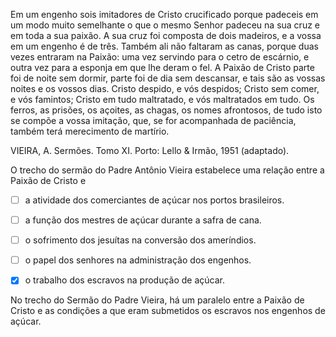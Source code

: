 

Em um engenho sois imitadores de Cristo crucificado porque padeceis em um modo muito semelhante o que o mesmo Senhor padeceu na sua cruz e em toda a sua paixão. A sua cruz foi composta de dois madeiros, e a vossa em um engenho é de três. Também ali não faltaram as canas, porque duas vezes entraram na Paixão: uma vez servindo para o cetro de escárnio, e outra vez para a esponja em que lhe deram o fel. A Paixão de Cristo parte foi de noite sem dormir, parte foi de dia sem descansar, e tais são as vossas noites e os vossos dias. Cristo despido, e vós despidos; Cristo sem comer, e vós famintos; Cristo em tudo maltratado, e vós maltratados em tudo. Os ferros, as prisões, os açoites, as chagas, os nomes afrontosos, de tudo isto se compõe a vossa imitação, que, se for acompanhada de paciência, também terá merecimento de martírio.

VIEIRA, A. Sermões. Tomo XI. Porto: Lello & Irmão, 1951 (adaptado).

O trecho do sermão do Padre Antônio Vieira estabelece uma relação entre a Paixão de Cristo e



- [ ] a atividade dos comerciantes de açúcar nos portos brasileiros.
- [ ] a função dos mestres de açúcar durante a safra de cana.
- [ ] o sofrimento dos jesuítas na conversão dos ameríndios.
- [ ] o papel dos senhores na administração dos engenhos.
- [x] o trabalho dos escravos na produção de açúcar.


No trecho do Sermão do Padre Vieira, há um paralelo entre a Paixão de Cristo e as condições a que eram submetidos os escravos nos engenhos de açúcar.

        